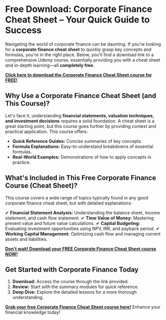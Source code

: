 # Free Download: Corporate Finance Cheat Sheet – Your Quick Guide to Success

Navigating the world of corporate finance can be daunting. If you're looking for a **corporate finance cheat sheet** to quickly grasp key concepts and formulas, you're in the right place. Below, you'll find a download link to a comprehensive Udemy course, essentially providing you with a cheat sheet *and* in-depth learning—all **completely free**.

[**Click here to download the Corporate Finance Cheat Sheet course for FREE!**](https://udemywork.com/corporate-finance-cheat-sheet)

## Why Use a Corporate Finance Cheat Sheet (and This Course)?

Let's face it, understanding **financial statements, valuation techniques, and investment decisions** requires a solid foundation. A cheat sheet is a great starting point, but this course goes further by providing context and practical application. This course offers:

*   **Quick Reference Guides:** Concise summaries of key concepts.
*   **Formula Explanations:** Easy-to-understand breakdowns of essential formulas.
*   **Real-World Examples:** Demonstrations of how to apply concepts in practice.

## What's Included in This Free Corporate Finance Course (Cheat Sheet)?

This course covers a wide range of topics typically found in any good corporate finance cheat sheet, but with detailed explanations:

✔ **Financial Statement Analysis:** Understanding the balance sheet, income statement, and cash flow statement.
✔ **Time Value of Money:** Mastering present value and future value calculations.
✔ **Capital Budgeting:** Evaluating investment opportunities using NPV, IRR, and payback period.
✔ **Working Capital Management:** Optimizing cash flow and managing current assets and liabilities.

[**Don't wait! Download your FREE Corporate Finance Cheat Sheet course NOW!**](https://udemywork.com/corporate-finance-cheat-sheet)

## Get Started with Corporate Finance Today

1.  **Download:** Access the course through the link provided.
2.  **Review:** Start with the summary modules for quick reference.
3.  **Deep Dive:** Explore the detailed lessons for a more thorough understanding.

**[Grab your free Corporate Finance Cheat Sheet course here!](https://udemywork.com/corporate-finance-cheat-sheet)** Enhance your financial knowledge today!
